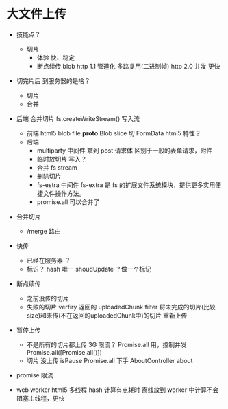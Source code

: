 # 大文件上传

- 技能点？
  - 切片
    - 体验 快、稳定
    - 断点续传
      blob
    http 1.1 管道化
    多路复用(二进制帧)  http 2.0 并发 更快

- 切完片后 到服务器的是啥？
  - 切片
  - 合并

- 后端 合并切片
  fs.createWriteStream()  写入流
  - 前端
    html5 blob file.__proto__ Blob slice 切
    FormData
    html5 特性？
  - 后端
    - multiparty 中间件 拿到 post 请求体
      区别于一般的表单请求，附件
    - 临时放切片
      写入？
    - 合并 fs stream
    - 删除切片
    - fs-estra 中间件
      fs-extra 是 fs 的扩展文件系统模块，提供更多实用便捷文件操作方法。
    - promise.all
      可以合并了

- 合并切片
  - /merge 路由

- 快传
  - 已经在服务器 ？
  - 标识？
    hash 唯一 shoudUpdate ？做一个标记
- 断点续传
  - 之前没传的切片
  - 失败的切片
  verfiry 返回的 uploadedChunk filter
  将未完成的切片(比较size)和未传(不在返回的uploadedChunk中)的切片 重新上传
- 暂停上传
  - 不是所有的切片都上传
    3G 限流？
    Promise.all 用，控制并发
    Promise.all([Promise.all()])
  - 切片 没上传 isPause
  Promise.all 下手
  AboutController about
- promise 限流
- web worker html5 多线程
  hash 计算有点耗时
  离线放到 worker 中计算不会阻塞主线程，更快